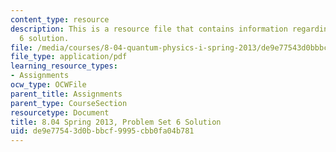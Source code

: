 ```yaml
---
content_type: resource
description: This is a resource file that contains information regarding problem set
  6 solution.
file: /media/courses/8-04-quantum-physics-i-spring-2013/de9e77543d0bbbcf9995cbb0fa04b781_MIT8_04S13_ps6_sol.pdf
file_type: application/pdf
learning_resource_types:
- Assignments
ocw_type: OCWFile
parent_title: Assignments
parent_type: CourseSection
resourcetype: Document
title: 8.04 Spring 2013, Problem Set 6 Solution
uid: de9e7754-3d0b-bbcf-9995-cbb0fa04b781
---
```

